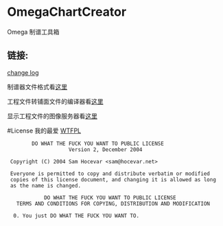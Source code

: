 # OmegaChartCreator
Omega 制谱工具箱

## 链接:
[change log](./changeLog.md)

制谱器文件格式看[这里](./doc/formats.md)

工程文件转铺面文件的编译器看[这里](./doc/compilers.md)

显示工程文件的图像服务器看[这里](./doc/graphicServer.md)


#License
我的最爱 [WTFPL](http://www.wtfpl.net/)
```
        DO WHAT THE FUCK YOU WANT TO PUBLIC LICENSE 
                    Version 2, December 2004 

 Copyright (C) 2004 Sam Hocevar <sam@hocevar.net> 

 Everyone is permitted to copy and distribute verbatim or modified 
 copies of this license document, and changing it is allowed as long 
 as the name is changed. 

            DO WHAT THE FUCK YOU WANT TO PUBLIC LICENSE 
   TERMS AND CONDITIONS FOR COPYING, DISTRIBUTION AND MODIFICATION 

  0. You just DO WHAT THE FUCK YOU WANT TO.
```


